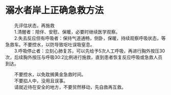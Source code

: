 # 溺水者岸上正确急救方法  

&emsp;&emsp;先评估状态，再施救  
&emsp;&emsp;1.清醒者：陪伴、安慰、保暖，必要时继续医学观察。  
&emsp;&emsp;2.失去反应但有呼吸者：保持气道通畅，侧卧，保暖，持续观察呼吸状态，等急救车。不要控水，以防导致呕吐误吸窒息。  
&emsp;&emsp;3.呼吸停止者：立刻心肺复苏，可以先给予5次人工呼吸，再进行胸外按压30次，后续胸外按压与呼吸30:2比例进行施救，直到患者恢复反应呼吸或急救人员到达。  

&emsp;&emsp;不要控水，以免耽搁黄金急救时间。  
&emsp;&emsp;不要掐人中，没用且误事。  
&emsp;&emsp;请就近待在安全的地方，不要贸然移动，先自救再互救。  
